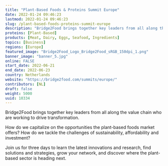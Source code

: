 ```yaml
---
title: "Plant-Based Foods & Proteins Summit Europe"
date: 2022-01-24 09:46:23
lastmod: 2022-01-24 09:46:23
slug: /plant-based-foods-proteins-summit-europe
description: "Bridge2Food brings together key leaders from all along the value chain who are working to drive transformation.How do we capitalize on the opportunities the plant-based foods market offers? How do we tackle the challenges of sustainability, affordability and investment?Join us for three days to learn the latest innovations and research, find solutions and strategies, grow your network, and discover where the plant-based sector is heading next."
proteins: [Plant-Based]
products: [Meat, Dairy, Eggs, Seafood, Ingredients]
topics: [Business]
regions: [Europe]
featured_image: "Bridge2Food_Logo_Bridge2Food_sRGB_150dpi_1.png"
banner_image: "banner_5.jpg"
online: FALSE
start_date: 2022-06-21
end_date: 2022-06-23
country: Netherlands
website: "https://bridge2food.com/summits/europe/"
contributors: [NL]
draft: false
weight: 5000
uuid: 10334
---
```

<p>Bridge2Food brings together key leaders from all along the value chain who are working to drive transformation.</p>
<p>How do we capitalize on the opportunities the plant-based foods market offers? How do we tackle the challenges of sustainability, affordability and investment?</p>
<p>Join us for three days to learn the latest innovations and research, find solutions and strategies, grow your network, and discover where the plant-based sector is heading next.</p>
